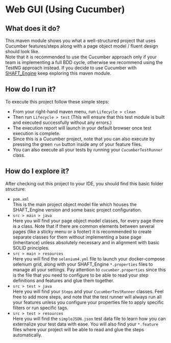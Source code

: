 # Web GUI (Using Cucumber)

## What does it do?
This maven module shows you what a well-structured project that uses Cucumber features/steps along with a page object model / fluent design should look like.
<br/>Note that it is recommended to use the Cucumber approach only if your team is implementing a full BDD cycle, otherwise we recommend using the TestNG approach instead. If you decide to use Cucumber with [SHAFT_Engine](https://github.com/shafthq/SHAFT_ENGINE) keep exploring this maven module.

## How do I run it?
To execute this project follow these simple steps:
- From your right-hand maven menu, run ```Lifecycle > clean```
- Then run ```Lifecycle > test```
  (This will ensure that this test module is built and executed successfully without any errors.)
- The execution report will launch in your default browser once test execution is complete.
- Since this is a Cucumber project, note that you can also execute by pressing the green ```run``` button inside any of your feature files.
- You can also execute all your tests by running your ```CucumberTestRunner``` class.

## How do I explore it?
After checking out this project to your IDE, you should find this basic folder structure:
- ```pom.xml``` <br/>This is the main project object model file which houses the SHAFT_Engine version and some basic project configuration.
- ```src > main > java``` <br/>Here you will find your page object model classes, for every page there is a class. Note that if there are common elements between several pages (like a sticky menu or a footer) it is recommended to create separate classes for them without implementing a base page (inheritance) unless absolutely necessary and in alignment with basic SOLID principles.
- ```src > main > resources``` <br/>Here you will find the ```selenium4.yml``` file to launch your docker-compose selenium grid, along with your SHAFT_Engine ```*.properties``` files to manage all your settings. Pay attention to ```cucumber.properties``` since this is the file that you need to configure to be able to read your step definitions and features and glue them together.
- ```src > test > java``` <br/>Here you will find your ```Steps``` and your ```CucumberTestRunner``` classes. Feel free to add more steps, and note that the test runner will always run all your features unless you configure your properties file to apply specific filters or run specific tags.
- ```src > test > resources``` <br/>Here you will find the ```simpleJSON.json``` test data file to learn how you can externalize your test data with ease. You will also find your ```*.feature``` files where your project will be able to read and glue the steps automatically.